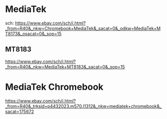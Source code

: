 # MediaTek
sch: https://www.ebay.com/sch/i.html?_from=R40&_nkw=Chromebook+MediaTek&_sacat=0&_odkw=MediaTek+MT8173&_osacat=0&_sop=15

## MT8183
https://www.ebay.com/sch/i.html?_from=R40&_nkw=MediaTek+MT8183&_sacat=0&_sop=15


# MediaTek Chromebook
https://www.ebay.com/sch/i.html?_from=R40&_trksid=p4432023.m570.l1312&_nkw=mediatek+chromebook&_sacat=175672
